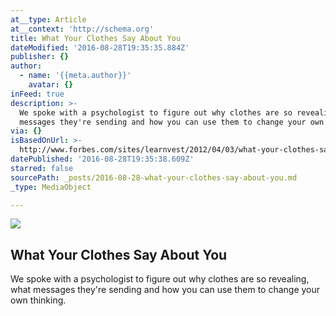 ```yaml
---
at__type: Article
at__context: 'http://schema.org'
title: What Your Clothes Say About You
dateModified: '2016-08-28T19:35:35.884Z'
publisher: {}
author:
  - name: '{{meta.author}}'
    avatar: {}
inFeed: true
description: >-
  We spoke with a psychologist to figure out why clothes are so revealing, what
  messages they're sending and how you can use them to change your own thinking.
via: {}
isBasedOnUrl: >-
  http://www.forbes.com/sites/learnvest/2012/04/03/what-your-clothes-say-about-you/#7b065290413d
datePublished: '2016-08-28T19:35:38.609Z'
starred: false
sourcePath: _posts/2016-08-28-what-your-clothes-say-about-you.md
_type: MediaObject

---
```

<article style=""><img src="http://blogs-images.forbes.com/thumbnails/blog_2096/pt_2096_19_o.jpg?t=1333476067" /><h1>What Your Clothes Say About You</h1><p>We spoke with a psychologist to figure out why clothes are so revealing, what messages they're sending and how you can use them to change your own thinking.</p></article>